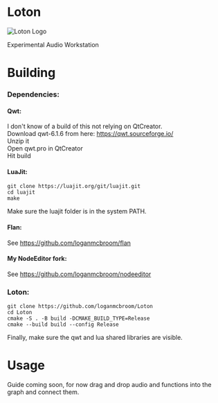 # Loton
![Loton Logo]( https://github.com/loganmcbroom/Loton/blob/main/Resources/Media/app-icon.ico )

Experimental Audio Workstation  

# Building

### Dependencies:

#### Qwt:
I don't know of a build of this not relying on QtCreator.  
Download qwt-6.1.6 from here: https://qwt.sourceforge.io/  
Unzip it  
Open qwt.pro in QtCreator  
Hit build  

#### LuaJit:
```
git clone https://luajit.org/git/luajit.git
cd luajit
make
```
Make sure the luajit folder is in the system PATH.

#### Flan:
See https://github.com/loganmcbroom/flan

#### My NodeEditor fork:
See https://github.com/loganmcbroom/nodeeditor

### Loton:
```
git clone https://github.com/loganmcbroom/Loton
cd Loton
cmake -S . -B build -DCMAKE_BUILD_TYPE=Release
cmake --build build --config Release
```
Finally, make sure the qwt and lua shared libraries are visible.

# Usage

Guide coming soon, for now drag and drop audio and functions into the graph and connect them.